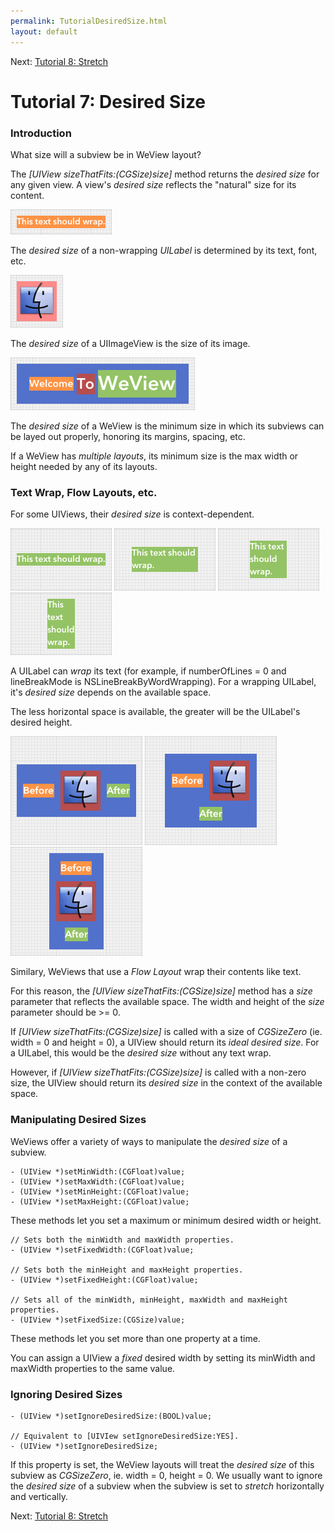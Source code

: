 ```yaml
---
permalink: TutorialDesiredSize.html
layout: default
---
```


Next\: [Tutorial 8: Stretch](TutorialStretch.html)

Tutorial 7: Desired Size
==

<!-- TEMPLATE START -->

### Introduction

What size will a subview be in WeView layout?

The _\[UIView sizeThatFits:(CGSize)size\]_ method returns the _desired size_ for any given view.  A view's _desired size_ reflects the "natural" size for its content.

![Layout Snapshot](images/snapshot-DA93EC7C-4F70-4ED7-BDBE-8A59653911FA-27667-0006BEA3B59FF297-0.png)

The _desired size_ of a non-wrapping _UILabel_ is determined by its text, font, etc.

![Layout Snapshot](images/snapshot-833C1973-01D5-46B5-B5D9-336ECFB27C2E-27936-0006BED475482CF7-0.png)

The _desired size_ of a UIImageView is the size of its image.

![Layout Snapshot](images/snapshot-D6C32D2A-FAD5-4C82-A0CB-B2EBDEC05D6A-24400-0006B8654F081079-0.png)

The _desired size_ of a WeView is the minimum size in which its subviews can be layed out properly, honoring its margins, spacing, etc.  

If a WeView has _multiple layouts_, its minimum size is the max width or height needed by any of its layouts.

### Text Wrap, Flow Layouts, etc.

For some UIViews, their _desired size_ is context-dependent.  

![Layout Snapshot](images/snapshot-54DD17C9-F409-4FCB-AAAF-E3B24C309433-28210-0006BF4AD6A66AE5-0.png)
![Layout Snapshot](images/snapshot-54DD17C9-F409-4FCB-AAAF-E3B24C309433-28210-0006BF4AD6A66AE5-1.png)
![Layout Snapshot](images/snapshot-54DD17C9-F409-4FCB-AAAF-E3B24C309433-28210-0006BF4AD6A66AE5-2.png)
![Layout Snapshot](images/snapshot-54DD17C9-F409-4FCB-AAAF-E3B24C309433-28210-0006BF4AD6A66AE5-3.png)

A UILabel can _wrap_ its text (for example, if numberOfLines = 0 and lineBreakMode is NSLineBreakByWordWrapping).  For a wrapping UILabel, it's _desired size_ depends on the available space.  

The less horizontal space is available, the greater will be the UILabel's desired height.

![Layout Snapshot](images/snapshot-68DF0B1C-EB1C-4ABB-A1B8-D10AECD47082-29621-0006C114C564175B-0.png)
![Layout Snapshot](images/snapshot-68DF0B1C-EB1C-4ABB-A1B8-D10AECD47082-29621-0006C114C564175B-1.png)
![Layout Snapshot](images/snapshot-68DF0B1C-EB1C-4ABB-A1B8-D10AECD47082-29621-0006C114C564175B-2.png)

Similary, WeViews that use a _Flow Layout_ wrap their contents like text.

For this reason, the _\[UIView sizeThatFits:(CGSize)size\]_ method has a _size_ parameter that reflects the available space. The width and height of the _size_ parameter should be >= 0.

If _\[UIView sizeThatFits:(CGSize)size\]_ is called with a size of _CGSizeZero_ (ie. width = 0 and height = 0), a UIView should return its _ideal desired size_.  For a UILabel, this would be the _desired size_ without any text wrap.

However, if _\[UIView sizeThatFits:(CGSize)size\]_ is called with a non-zero size, the UIView should return its _desired size_ in the context of the available space.


### Manipulating Desired Sizes

WeViews offer a variety of ways to manipulate the _desired size_ of a subview.

	- (UIView *)setMinWidth:(CGFloat)value;
	- (UIView *)setMaxWidth:(CGFloat)value;
	- (UIView *)setMinHeight:(CGFloat)value;
	- (UIView *)setMaxHeight:(CGFloat)value;

These methods let you set a maximum or minimum desired width or height.

	// Sets both the minWidth and maxWidth properties.
	- (UIView *)setFixedWidth:(CGFloat)value;
	
	// Sets both the minHeight and maxHeight properties.
	- (UIView *)setFixedHeight:(CGFloat)value;
	
	// Sets all of the minWidth, minHeight, maxWidth and maxHeight properties.
	- (UIView *)setFixedSize:(CGSize)value;

These methods let you set more than one property at a time.  

You can assign a UIView a _fixed_ desired width by setting its minWidth and maxWidth properties to the same value.


### Ignoring Desired Sizes

	- (UIView *)setIgnoreDesiredSize:(BOOL)value;
	
	// Equivalent to [UIVIew setIgnoreDesiredSize:YES].
	- (UIView *)setIgnoreDesiredSize;

If this property is set, the WeView layouts will treat the _desired size_ of this subview as _CGSizeZero_, ie. width = 0, height = 0.  We usually want to ignore the _desired size_ of a subview when the subview is set to _stretch_ horizontally and vertically.



<!-- TEMPLATE END -->

Next\: [Tutorial 8: Stretch](TutorialStretch.html)